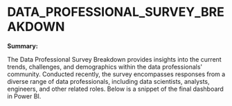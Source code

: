 # DATA_PROFESSIONAL_SURVEY_BREAKDOWN
**Summary:**

The Data Professional Survey Breakdown provides insights into the current trends, challenges, and demographics within the data professionals' community. Conducted recently, the survey encompasses responses from a diverse range of data professionals, including data scientists, analysts, engineers, and other related roles.
Below is a snippet of the final dashboard in Power BI.
